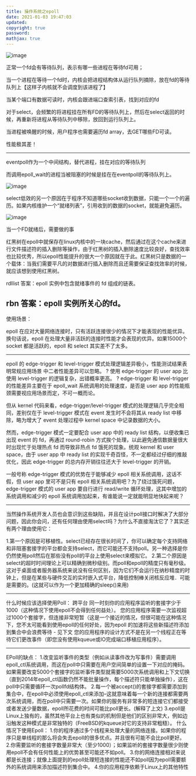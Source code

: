 ```yaml
---
title: 操作系统之epoll
date: 2021-01-03 19:47:03
updated:
copyright: true
password:
mathjax: true
---
```


![image](https://cdn.staticaly.com/gh/neowei1987/blog_assets@main/image.40pnce8w2uy0.webp)

正常一个fd会有等待队列，表示有哪一些进程在等待fd可用；

当一个进程在等待一个fd时，内核会把进程结构体从运行队列摘除，放在fd的等待队列上【这样子内核就不会调度到该进程了】

当某个端口有数据可读时，内核会跟进端口查索引表，找到对应的fd

对于select，会频繁的将进程挂在所有FD的等待队列上，然后在select返回的时候，再重新将进程从等待队列中移除，放回到运行队列上。

当进程被唤醒的时候，用户程序也需要遍历fd array，去GET哪些FD可读。

性能极其差！

---

eventpoll作为一个中间结构，替代进程，挂在对应的等待队列

而调用epoll_wait的进程当被阻塞的时候是挂在在eventpoll的等待队列上。

![image](https://cdn.staticaly.com/gh/neowei1987/blog_assets@main/image.4ifaujjeqx40.webp)

select低效的另一个原因在于程序不知道哪些socket收到数据，只能一个一个的遍历。如果内核维护一个“就绪列表”，引用收到的数据的socket，就能避免遍历。

![image](https://cdn.staticaly.com/gh/neowei1987/blog_assets@main/image.4lmelvefxg80.webp)

当一个FD就绪后，需要做的事

红黑树在epoll中就保存在linux内核中的一块cache，然后通过在这个cache来进行文件描述符的插入删除等操作，由于红黑树的插入删除速度比较良好，查找效率也比较优秀，所以epoll性能提升的很大一个原因就在于此。红黑树只是数据的一个载体：当我们需要平凡的对数据进行插入删除而且还需要保证查找效率的时候，就应该想到使用红黑树。

rdllist
答案：epoll 实例中包含就绪事件的 fd 组成的链表。

rbn
答案：epoll 实例所关心的fd。
---

使用场景：

epoll 在应对大量网络连接时，只有活跃连接很少的情况下才能表现的性能优异。换句话说，epoll 在处理大量非活跃的连接时性能才会表现的优异。如果15000个 socket 都是活跃的，epoll 和 select 其实差不了太多。

---

epoll 的 edge-trigger 和 level-trigger 模式处理逻辑差异极小，性能测试结果表明常规应用场景 中二者性能差异可以忽略。
? 使用 edge-trigger 的 user app 比使用 level-trigger 的逻辑复杂，出错概率更高。
? edge-trigger 和 level-trigger 的性能差异主要在于 epoll_wait 系统调用的处理速度，是否是 user app 的性能瓶颈需要视应用场景而定，不可一概而论。

但从 kernel 代码来看，edge-trigger/level-trigger 模式的处理逻辑几乎完全相同，差别仅在于 level-trigger 模式在 event 发生时不会将其从 ready list 中移除，略为增大了 event 处理过程中 kernel space 中记录数据的大小。

然而，edge-trigger 模式一定要配合 user app 中的 ready list 结构，以便收集已出现 event 的 fd，再通过 round-robin 方式挨个处理，以此避免通信数据量很大时出现忙于处理热点 fd 而导致非热点 fd 饿死的现象。统观 kernel 和 user space，由于 user app 中 ready list 的实现千奇百怪，不一定都经过仔细的推敲优化，因此 edge-trigger 的总内存开销往往还大于 level-trigger 的开销。

一般号称 edge-trigger 模式的优势在于能够减少 epoll 相关系统调用，这话不假，但 user app 里可不是只有 epoll 相关系统调用吧？为了绕过饿死问题，edge-trigger 模式的 user app 要自行进行 read/write 循环处理，这其中增加的系统调用和减少的 epoll 系统调用加起来，有谁能说一定就能明显地快起来呢？

---

当然操作系统开发人员也会意识到这些缺陷，并且在设计poll接口时解决了大部分问题，因此你会问，还有任何理由使用select吗？为什么不直接淘汰它了？其实还有两个理由使用它：

1.第一个原因是可移植性。select已经存在很长时间了，你可以确定每个支持网络和非阻塞套接字的平台都会支持select，而它可能还不支持poll。另一种选择是你仍然使用poll然后在那些没有poll的平台上使用select来模拟它。
2.第二个原因是select的超时时间理论上可以精确到微秒级别。而poll和epoll的精度只有毫秒级。这对于桌面或者服务器系统来说没有任何区别，因为它们不会运行在纳秒精度的时钟上，但是在某些与硬件交互的实时嵌入式平台，降低控制棒关闭核反应堆．可能是需要的。(这就可以作为一个更加精确的sleep()来用)

---

什么时候应该选择使用Poll：
跨平台
同一时刻你的应用程序监听的套接字少于1000（这种情况下使用epoll不会得到任何益处）。
您的应用程序需要一次监视超过1000个套接字，但连接非常短暂（这是一个接近的情况，但很可能在这种情况下，您不太可能看到使用epoll的任何好处，因为epoll 的加速将这些新描述符添加到集合中会浪费等待 - 见下文
您的应用程序的设计方式不是在另一个线程正在等待它们更改事件（即您没有使用kqueue或IO完成端口移植应用程序）。

---

EPoll的缺点：
1.改变监听事件的类型（例如从读事件改为写事件）需要调用epoll_ctl系统调用，而这在poll中只需要在用户空间简单的设置一下对应的掩码。如果需要改变5000个套接字的监听事件类型就需要5000次系统调用和上下文切换（直到2014年epoll_ctl函数仍然不能批量操作，每个描述符只能单独操作），这在poll中只需要循环一次pollfd结构体。
2.每一个被accept()的套接字都需要添加到集合中，在epoll中必须使用epoll_ctl来添加–这就意味着每一个新的连接都需要两次系统调用，而在poll中只需要一次。如果你的服务有非常多的短连接它们都接受或者发送少量数据，epoll所花费的时间可能比poll更长。(解释了上文)
3.epoll是Linux上独有的，虽然其他平台上也有类似的机制但是他们的区别非常大，例如边沿触发这种模式是非常独特的（FreeBSD的kqueue对它的支持非常粗糙）。
什么情况下使用Epoll：
1.你的程序通过多个线程来处理大量的网络连接。如果你的程序只是单线程的那么将会失去epoll的很多优点。并且很有可能不会比poll更好。
2.你需要监听的套接字数量非常大（至少1000）；如果监听的套接字数量很少则使用epoll不会有任何性能上的优势甚至可能还不如poll。
3.你的网络连接相对来说都是长连接；就像上面提到的epoll处理短连接的性能还不如poll因为epoll需要额外的系统调用来添加描述符到集合中。
4.你的应用程序依赖于Linux上的其他特性